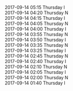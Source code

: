 2017-09-14 05:15 Thursday  I  
2017-09-14 04:20 Thursday  N  
2017-09-14 04:15 Thursday  I  
2017-09-14 04:05 Thursday  N  
2017-09-14 04:00 Thursday  I  
2017-09-14 03:55 Thursday  N  
2017-09-14 03:50 Thursday  I  
2017-09-14 03:35 Thursday  N  
2017-09-14 03:25 Thursday  I  
2017-09-14 02:45 Thursday  N  
2017-09-14 02:40 Thursday  I  
2017-09-14 02:10 Thursday  N  
2017-09-14 02:05 Thursday  I  
2017-09-14 02:00 Thursday  N  
2017-09-14 01:40 Thursday  I  
